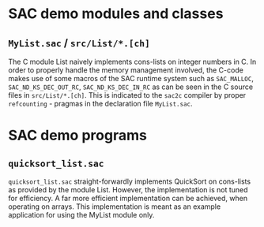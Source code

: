 SAC demo modules and classes
============================

## `MyList.sac` / `src/List/*.[ch]`

The C module List naively implements cons-lists on integer numbers in C.
In order to properly handle the memory management involved, the C-code
makes use of some macros of the SAC runtime system such as `SAC_MALLOC`,
`SAC_ND_KS_DEC_OUT_RC`, `SAC_ND_KS_DEC_IN_RC` as can be seen in the C source
files in `src/List/*.[ch]`. 
This is indicated to the `sac2c` compiler by proper `refcounting` - pragmas
in the declaration file `MyList.sac`.


SAC demo programs
=================

## `quicksort_list.sac`

`quicksort_list.sac` straight-forwardly implements QuickSort on cons-lists
as provided by the module List.  However, the implementation is not tuned for
efficiency. A far more efficient implementation can be achieved, when 
operating on arrays. This implementation is meant as an example application
for using the MyList module only.
